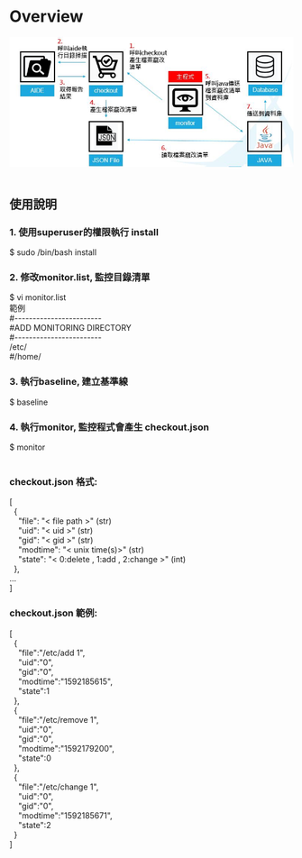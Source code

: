 # Overview
![image](img/overview.JPG?raw=true "Overview") <br />
<br />
## 使用說明

### 1. 使用superuser的權限執行 install
$ sudo /bin/bash install <br />
### 2. 修改monitor.list, 監控目錄清單
$ vi monitor.list <br />
範例 <br />
\#------------------------ <br />
\#ADD MONITORING DIRECTORY <br />
\#------------------------ <br />
/etc/ <br />
\#/home/ <br />
### 3. 執行baseline, 建立基準線
$ baseline <br />
### 4. 執行monitor, 監控程式會產生 checkout.json
$ monitor <br />
<br />
### checkout.json 格式:
[ <br />
&nbsp;&nbsp;{ <br />
&nbsp;&nbsp;&nbsp;&nbsp;"file": "< file path >" (str) <br />
&nbsp;&nbsp;&nbsp;&nbsp;"uid": "< uid >" (str) <br />
&nbsp;&nbsp;&nbsp;&nbsp;"gid": "< gid >" (str) <br />
&nbsp;&nbsp;&nbsp;&nbsp;"modtime": "< unix time(s)>" (str) <br />
&nbsp;&nbsp;&nbsp;&nbsp;"state": "< 0:delete , 1:add , 2:change >" (int) <br />
&nbsp;&nbsp;}, <br />
… <br />
]<br />
### checkout.json 範例:
[ <br />
&nbsp;&nbsp;{ <br />
&nbsp;&nbsp;&nbsp;&nbsp;"file":"/etc/add 1", <br />
&nbsp;&nbsp;&nbsp;&nbsp;"uid":"0", <br />
&nbsp;&nbsp;&nbsp;&nbsp;"gid":"0", <br />
&nbsp;&nbsp;&nbsp;&nbsp;"modtime":"1592185615", <br />
&nbsp;&nbsp;&nbsp;&nbsp;"state":1 <br />
&nbsp;&nbsp;}, <br />
&nbsp;&nbsp;{ <br />
&nbsp;&nbsp;&nbsp;&nbsp;"file":"/etc/remove 1", <br />
&nbsp;&nbsp;&nbsp;&nbsp;"uid":"0", <br />
&nbsp;&nbsp;&nbsp;&nbsp;"gid":"0", <br />
&nbsp;&nbsp;&nbsp;&nbsp;"modtime":"1592179200", <br />
&nbsp;&nbsp;&nbsp;&nbsp;"state":0 <br />
&nbsp;&nbsp;}, <br />
&nbsp;&nbsp;{ <br />
&nbsp;&nbsp;&nbsp;&nbsp;"file":"/etc/change 1", <br />
&nbsp;&nbsp;&nbsp;&nbsp;"uid":"0", <br />
&nbsp;&nbsp;&nbsp;&nbsp;"gid":"0", <br />
&nbsp;&nbsp;&nbsp;&nbsp;"modtime":"1592185671", <br />
&nbsp;&nbsp;&nbsp;&nbsp;"state":2 <br />
&nbsp;&nbsp;} <br />
] <br />
